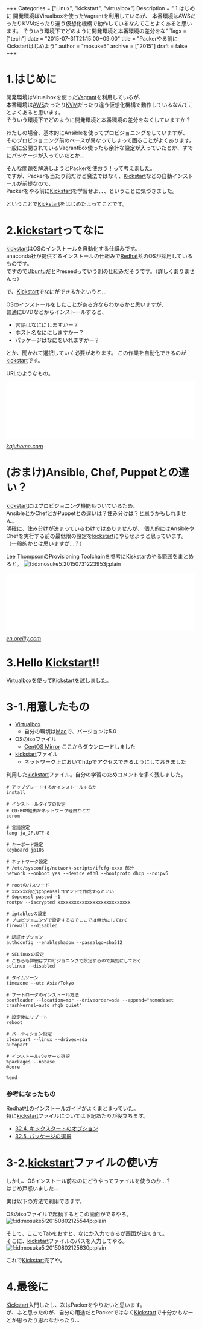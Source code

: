 +++
Categories = ["Linux", "kickstart", "virtualbox"]
Description = " 1.はじめに  開発環境はVirualboxを使ったVagrantを利用しているが、 本番環境はAWSだったりKVMだったり違う仮想化機構で動作しているなんてことよくあると思います。 そういう環境下でどのように開発環境と本番環境の差分をな"
Tags = ["tech"]
date = "2015-07-31T21:15:00+09:00"
title = "Packerやる前にKickstartはじめよう"
author = "mosuke5"
archive = ["2015"]
draft = false
+++

<body>
<h1>1.はじめに</h1>

<p>開発環境はVirualboxを使った<a class="keyword" href="http://d.hatena.ne.jp/keyword/Vagrant">Vagrant</a>を利用しているが、<br>
本番環境は<a class="keyword" href="http://d.hatena.ne.jp/keyword/AWS">AWS</a>だったり<a class="keyword" href="http://d.hatena.ne.jp/keyword/KVM">KVM</a>だったり違う仮想化機構で動作しているなんてことよくあると思います。<br>
そういう環境下でどのように開発環境と本番環境の差分をなくしていますか？</p>

<p>わたしの場合、基本的にAnsibleを使ってプロビジョニングをしていますが、<br>
そのプロビジョニング前のベースが異なってしまって困ることがよくあります。<br>
一般に公開されているVagrantBox使ったら余計な設定が入っていたとか、すでにパッケージが入っていたとか…</p>

<p>そんな問題を解決しようとPackerを使おう！って考えました。<br>
ですが、Packerも当たり前だけど魔法ではなく、<a class="keyword" href="http://d.hatena.ne.jp/keyword/Kickstart">Kickstart</a>などの自動インストールが前提なので、<br>
Packerをやる前に<a class="keyword" href="http://d.hatena.ne.jp/keyword/Kickstart">Kickstart</a>を学習せよ、、、ということに気づきました。</p>

<p>ということで<a class="keyword" href="http://d.hatena.ne.jp/keyword/Kickstart">Kickstart</a>をはじめたよってことです。</p>

<h1>2.<a class="keyword" href="http://d.hatena.ne.jp/keyword/kickstart">kickstart</a>ってなに</h1>

<p><a class="keyword" href="http://d.hatena.ne.jp/keyword/kickstart">kickstart</a>はOSのインストールを自動化する仕組みです。<br>
anaconda社が提供するインストールの仕組みで<a class="keyword" href="http://d.hatena.ne.jp/keyword/Redhat">Redhat</a>系のOSが採用しているものです。<br>
ですので<a class="keyword" href="http://d.hatena.ne.jp/keyword/Ubuntu">Ubuntu</a>だとPreseedっていう別の仕組みだそうです。（詳しくありませんっ）</p>

<p>で、<a class="keyword" href="http://d.hatena.ne.jp/keyword/Kickstart">Kickstart</a>でなにができるかというと...</p>

<p>OSのインストールをしたことがある方ならわかるかと思いますが、<br>
普通にDVDなどからインストールすると、</p>

<ul>
<li>言語はなににしますかー？</li>
<li>ホスト名なににしますかー？</li>
<li>パッケージはなにをいれますかー？</li>
</ul>


<p>とか、聞かれて選択していく必要があります。
この作業を自動化できるのが<a class="keyword" href="http://d.hatena.ne.jp/keyword/kickstart">kickstart</a>です。</p>

<p>URLのようなもの。
<iframe src="//hatenablog-parts.com/embed?url=http%3A%2F%2Fkajuhome.com%2Fcentos6_inst.shtml" title="はじめての自宅サーバ構築 - Fedora/CentOS - CentOS6 のインストール手順" class="embed-card embed-webcard" scrolling="no" frameborder="0" style="display: block; width: 100%; height: 155px; max-width: 500px; margin: 10px 0px;"><a href="http://kajuhome.com/centos6_inst.shtml">はじめての自宅サーバ構築 - Fedora/CentOS - CentOS6 のインストール手順</a></iframe><cite class="hatena-citation"><a href="http://kajuhome.com/centos6_inst.shtml">kajuhome.com</a></cite></p>

<h1>(おまけ)Ansible, Chef, Puppetとの違い？</h1>

<p><a class="keyword" href="http://d.hatena.ne.jp/keyword/kickstart">kickstart</a>にはプロビジョニング機能もついているため、<br>
AnsibleとかChefとかPuppetとの違いは？住み分けは？と思うかもしれません。<br>
明確に、住み分けが決まっているわけではありませんが、
個人的にはAnsibleやChefを実行する前の最低限の設定を<a class="keyword" href="http://d.hatena.ne.jp/keyword/kickstart">kickstart</a>にやらせようと思っています。<br>
（一般的かとは思いますが…？）</p>

<p>Lee ThompsonのProvisioning Toolchainを参考にKiskstarのやる範囲をまとめると。
<span itemscope itemtype="http://schema.org/Photograph"><img src="https://cdn-ak.f.st-hatena.com/images/fotolife/m/mosuke5/20150731/20150731223953.jpg" alt="f:id:mosuke5:20150731223953j:plain" title="f:id:mosuke5:20150731223953j:plain" class="hatena-fotolife" itemprop="image"></span></p>

<p><iframe src="//hatenablog-parts.com/embed?url=http%3A%2F%2Fen.oreilly.com%2Fvelocity-mar2010%2Fpublic%2Fschedule%2Fdetail%2F14180" title="Provisioning Toolchain: Web Performance and Operations - Velocity Online Conference - March 17, 2010 - O'Reilly Media" class="embed-card embed-webcard" scrolling="no" frameborder="0" style="display: block; width: 100%; height: 155px; max-width: 500px; margin: 10px 0px;"><a href="http://en.oreilly.com/velocity-mar2010/public/schedule/detail/14180">Provisioning Toolchain: Web Performance and Operations - Velocity Online Conference - March 17, 2010 - O'Reilly Media</a></iframe><cite class="hatena-citation"><a href="http://en.oreilly.com/velocity-mar2010/public/schedule/detail/14180">en.oreilly.com</a></cite></p>

<h1>3.Hello <a class="keyword" href="http://d.hatena.ne.jp/keyword/Kickstart">Kickstart</a>!!</h1>

<p><a class="keyword" href="http://d.hatena.ne.jp/keyword/Virtualbox">Virtualbox</a>を使って<a class="keyword" href="http://d.hatena.ne.jp/keyword/Kickstart">Kickstart</a>を試しました。</p>

<h1>3-1.用意したもの</h1>

<ul>
<li>
<a class="keyword" href="http://d.hatena.ne.jp/keyword/Virtualbox">Virtualbox</a>

<ul>
<li>自分の環境は<a class="keyword" href="http://d.hatena.ne.jp/keyword/Mac">Mac</a>で、バージョンは5.0</li>
</ul>
</li>
<li>OSのisoファイル

<ul>
<li>
<a href="http://isoredirect.centos.org/centos/7/isos/x86_64/CentOS-7-x86_64-DVD-1503-01.iso">CentOS Mirror</a> ここからダウンロードしました</li>
</ul>
</li>
<li>
<a class="keyword" href="http://d.hatena.ne.jp/keyword/kickstart">kickstart</a>ファイル

<ul>
<li>ネットワーク上においてhttpでアクセスできるようにしておきました</li>
</ul>
</li>
</ul>


<p>利用した<a class="keyword" href="http://d.hatena.ne.jp/keyword/kickstart">kickstart</a>ファイル。自分の学習のためコメントを多く残しました。</p>

```
# アップグレードするかインストールするか
install

# インストールタイプの設定
# CD-ROM経由かネットワーク経由かとか
cdrom

# 言語設定
lang ja_JP.UTF-8

# キーボード設定
keyboard jp106

# ネットワーク設定
# /etc/sysconfig/network-scripts/ifcfg-xxxx 部分
network --onboot yes --device eth0 --bootproto dhcp --noipv6

# rootのパスワード
# xxxxxx部分はopensslコマンドで作成するといい
# $openssl passwd -1
rootpw --iscrypted xxxxxxxxxxxxxxxxxxxxxxxxxxx

# iptablesの設定
# プロビジョニングで設定するのでここでは無効にしておく
firewall --disabled

# 認証オプション
authconfig --enableshadow --passalgo=sha512

# SELinuxの設定
# こちらも詳細はプロビジョニングで設定するので無効にしておく
selinux --disabled

# タイムゾーン
timezone --utc Asia/Tokyo

# ブートローダのインストール方法
bootloader --location=mbr --driveorder=sda --append="nomodeset crashkernel=auto rhgb quiet"

# 設定後にリブート
reboot

# パーティション設定
clearpart --linux --drives=sda
autopart

# インストールパッケージ選択
%packages --nobase
@core

%end 
```


<h3>参考になったもの</h3>

<p><a class="keyword" href="http://d.hatena.ne.jp/keyword/Redhat">Redhat</a>社のインストールガイドがよくまとまっていた。<br>
特に<a class="keyword" href="http://d.hatena.ne.jp/keyword/kickstart">kickstart</a>ファイルについては下記あたりが役立ちます。</p>

<ul>
<li><a href="https://access.redhat.com/documentation/ja-JP/Red_Hat_Enterprise_Linux/6/html/Installation_Guide/s1-kickstart2-options.html">32.4. キックスタートのオプション</a></li>
<li><a href="https://access.redhat.com/documentation/ja-JP/Red_Hat_Enterprise_Linux/6/html/Installation_Guide/s1-kickstart2-packageselection.html">32.5. パッケージの選択</a></li>
</ul>


<h1>3-2.<a class="keyword" href="http://d.hatena.ne.jp/keyword/kickstart">kickstart</a>ファイルの使い方</h1>

<p>しかし、OSインストール前なのにどうやってファイルを使うのか…？<br>
はじめ戸惑いました…</p>

<p>実は以下の方法で利用できます。</p>

<p>OSのisoファイルで起動するとこの画面がでるやろ。
<span itemscope itemtype="http://schema.org/Photograph"><img src="https://cdn-ak.f.st-hatena.com/images/fotolife/m/mosuke5/20150802/20150802125544.png" alt="f:id:mosuke5:20150802125544p:plain" title="f:id:mosuke5:20150802125544p:plain" class="hatena-fotolife" itemprop="image"></span></p>

<p>そして、ここでTabをおすと、なにか入力できるが画面が出てきて。<br>
そこに、<a class="keyword" href="http://d.hatena.ne.jp/keyword/kickstart">kickstart</a>ファイルのパスを入力してやる。
<span itemscope itemtype="http://schema.org/Photograph"><img src="https://cdn-ak.f.st-hatena.com/images/fotolife/m/mosuke5/20150802/20150802125630.png" alt="f:id:mosuke5:20150802125630p:plain" title="f:id:mosuke5:20150802125630p:plain" class="hatena-fotolife" itemprop="image"></span></p>

<p>これで<a class="keyword" href="http://d.hatena.ne.jp/keyword/Kickstart">Kickstart</a>完了や。</p>

<h1>4.最後に</h1>

<p><a class="keyword" href="http://d.hatena.ne.jp/keyword/Kickstart">Kickstart</a>入門したし、次はPackerをやりたいと思います。<br>
が、ふと思ったのが、自分の用途だとPackerではなく<a class="keyword" href="http://d.hatena.ne.jp/keyword/Kickstart">Kickstart</a>で十分かもなーとか思ったり思わなかったり…</p>
</body>

